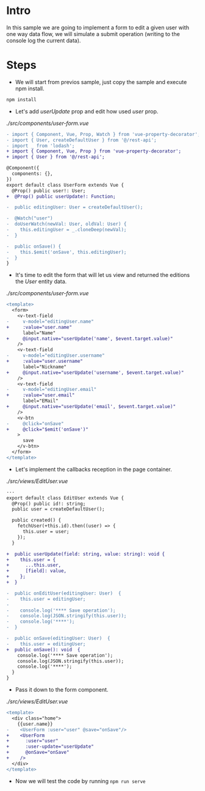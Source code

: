 # Intro

In this sample we are going to implement a form to edit a given user with one way data flow, we will simulate a submit operation (writing to the console log the current data).

# Steps

- We will start from previos sample, just copy the sample and execute npm install.

```bash
npm install
```

- Let's add _userUpdate_ prop and edit how used _user_ prop.

_./src/components/user-form.vue_

```diff
- import { Component, Vue, Prop, Watch } from 'vue-property-decorator';
- import { User, createDefaultUser } from '@/rest-api';
- import _ from 'lodash';
+ import { Component, Vue, Prop } from 'vue-property-decorator';
+ import { User } from '@/rest-api';

@Component({
  components: {},
})
export default class UserForm extends Vue {
  @Prop() public user!: User;
+  @Prop() public userUpdate!: Function;

-  public editingUser: User = createDefaultUser();

-  @Watch("user")
-  doUserWatch(newVal: User, oldVal: User) {
-    this.editingUser = _.cloneDeep(newVal);
-  }

-  public onSave() {
-    this.$emit('onSave', this.editingUser);
-  }
}
```

- It's time to edit the form that will let us view and returned the editions the _User_ entity data.

_./src/components/user-form.vue_

```diff
<template>
  <form>
    <v-text-field
-     v-model="editingUser.name"
+     :value="user.name"
      label="Name"
+     @input.native="userUpdate('name', $event.target.value)"
    />
    <v-text-field
-     v-model="editingUser.username"
+     :value="user.username"
      label="Nickname"
+     @input.native="userUpdate('username', $event.target.value)"  
    />
    <v-text-field
-     v-model="editingUser.email"
+     :value="user.email"
      label="EMail"
+     @input.native="userUpdate('email', $event.target.value)"
    />
    <v-btn
-     @click="onSave"
+     @click="$emit('onSave')"
    >
      save
    </v-btn>
  </form>
</template>
```

- Let's implement the callbacks reception in the page container.

_./src/views/EditUser.vue_

```diff
···
export default class EditUser extends Vue {
  @Prop() public id!: string;
  public user = createDefaultUser();

  public created() {
    fetchUser(+this.id).then((user) => {
      this.user = user;
    });
  }

+  public userUpdate(field: string, value: string): void {
+    this.user = {
+      ...this.user,
+      [field]: value,
+    };
+  }

-  public onEditUser(editingUser: User)  {
-    this.user = editingUser;
-
-    console.log('**** Save operation');
-    console.log(JSON.stringify(this.user));
-    console.log('****');
-  }

-  public onSave(editingUser: User)  {
-    this.user = editingUser;
+  public onSave(): void  {
    console.log('**** Save operation');
    console.log(JSON.stringify(this.user));
    console.log('****');
  }
}
```

- Pass it down to the form component.

_./src/views/EditUser.vue_

```diff
<template>
  <div class="home">
    {{user.name}}
-    <UserForm :user="user" @save="onSave"/>
+    <UserForm
+      :user="user"
+      :user-update="userUpdate"
+      @onSave="onSave"
+    />
  </div>
</template>
```

- Now we will test the code by running `npm run serve`
